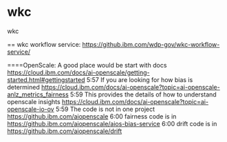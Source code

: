 # wkc
wkc


== wkc workflow service:
https://github.ibm.com/wdp-gov/wkc-workflow-service/


====OpenScale:
A good place would be start with docs
https://cloud.ibm.com/docs/ai-openscale/getting-started.html#gettingstarted
5:57
If you are looking for how bias is determined
https://cloud.ibm.com/docs/ai-openscale?topic=ai-openscale-anlz_metrics_fairness
5:59
This provides the details of how to understand openscale insights
https://cloud.ibm.com/docs/ai-openscale?topic=ai-openscale-io-ov
5:59
The code is not in one project
https://github.ibm.com/aiopenscale
6:00
fairness code is in  https://github.ibm.com/aiopenscale/aios-bias-service
6:00
drift code is in https://github.ibm.com/aiopenscale/drift
